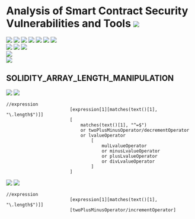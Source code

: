 # Analysis of Smart Contract Security Vulnerabilities and Tools ![](https://img.shields.io/badge/-Live-brightgreen)
![](https://img.shields.io/badge/Batch-20CYS-green) ![](https://img.shields.io/badge/Batch-UG21CYS-lightgreen) ![](https://img.shields.io/badge/Batch-PG21CYS-green) ![](https://img.shields.io/badge/Batch-UG22CYS-lightgreen) ![](https://img.shields.io/badge/Batch-PG21CYS-green) ![](https://img.shields.io/badge/Batch-PhD-darkgreen) ![](https://img.shields.io/badge/-B_RIG-darkgreen)<br/>   ![](https://img.shields.io/badge/BlockchainCourse-20CY712-green)  ![](https://img.shields.io/badge/-M.Tech_Dissertation-blue) ![](https://img.shields.io/badge/Focus-Smart_Contract_Security-yellow) <br/>
![](https://img.shields.io/badge/Blockchain-Ethereum-blue)   <br/> 
![](https://img.shields.io/badge/Language-Solidity-blue)

## SOLIDITY_ARRAY_LENGTH_MANIPULATION

![](https://img.shields.io/badge/Pattern_ID-872bdd-gold) ![](https://img.shields.io/badge/Severity-1-brown) 

```
//expression
                        [expression[1][matches(text()[1], "\.length$")]]
                        [
                            matches(text()[1], "^=$")
                            or twoPlusMinusOperator/decrementOperator
                            or lvalueOperator
                                [
                                    mulLvalueOperator
                                    or minusLvalueOperator
                                    or plusLvalueOperator
                                    or divLvalueOperator
                                ]
                        ]
```

![](https://img.shields.io/badge/Pattern_ID-43ba1c-gold) ![](https://img.shields.io/badge/Severity-1-brown) 

```
//expression
                        [expression[1][matches(text()[1], "\.length$")]]
                        [twoPlusMinusOperator/incrementOperator]

```

